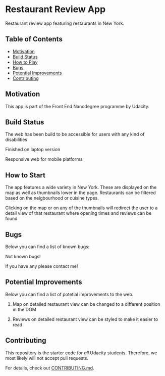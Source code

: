 
# Restaurant Review App

Restaurant review app featuring restaurants in New York.

## Table of Contents

* [Motivation](#motivation)
* [Build Status](#buildstatus)
* [How to Play](#howtoplay)
* [Bugs](#bugs)
* [Potential Improvements](#PotentialImprovements)
* [Contributing](#contributing)

## Motivation

This app is part of the Front End Nanodegree programme by Udacity.

## Build Status

The web has been build to be accessible for users with any kind of disabilities

Finished on laptop version

Responsive web for mobile platforms

## How to Start

The app features a wide variety in New York. These are displayed on the map as well as thumbnails lower in the page. Restaurants can be filtered based on the neigbourhood or cuisine types.

Clicking on the map or on any of the thumbnails will redirect the user to a detail view of that restaurant where opening times and reviews can be found

## Bugs

Below you can find a list of known bugs:

 Not known bugs!

 If you have any please contact me!


## Potential Improvements

Below you can find a list of potetial improvements to the web.

1. Map on detailed restaurant view can be changed to a different position in the DOM

2. Reviews on detailed restaurant view can be styled to make it easier to read



## Contributing

This repository is the starter code for _all_ Udacity students. Therefore, we most likely will not accept pull requests.

For details, check out [CONTRIBUTING.md](CONTRIBUTING.md).


